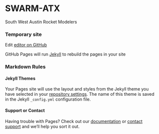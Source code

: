 # SWARM-ATX
South West Austin Rocket Modelers

### Temporary site

Edit [editor on GitHub](https://github.com/kernelsmith/swarm-atx/edit/gh-pages/index.md)

GitHub Pages will run [Jekyll](https://jekyllrb.com/) to rebuild the pages in your site

### Markdown Rules

#### Jekyll Themes

Your Pages site will use the layout and styles from the Jekyll theme you have selected in your [repository settings](https://github.com/kernelsmith/swarm-atx/settings/pages). The name of this theme is saved in the Jekyll `_config.yml` configuration file.

#### Support or Contact

Having trouble with Pages? Check out our [documentation](https://docs.github.com/categories/github-pages-basics/) or [contact support](https://support.github.com/contact) and we’ll help you sort it out.
